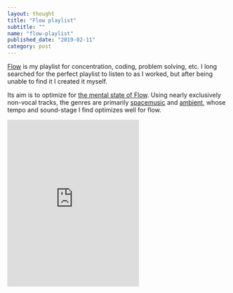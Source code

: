 ```yaml
---
layout: thought
title: "Flow playlist"
subtitle: ""
name: "flow-playlist"
published_date: "2019-02-11"
category: post
---
```


[Flow][flow-playlist-link] is my playlist for concentration, coding, problem
solving, etc. I long searched for the perfect playlist to listen to as I worked,
but after being unable to find it I created it myself.

Its aim is to optimize for [the mental state of Flow][flow-wiki]. Using nearly
exclusively non-vocal tracks, the genres are primarily [spacemusic][space] and
[ambient][ambient], whose tempo and sound-stage I find optimizes well for flow.

<iframe src="https://open.spotify.com/embed/user/124539266/playlist/5ZwAxFYf7y36Al1e1DKUlu" width="300" height="380" frameborder="0" allowtransparency="true" allow="encrypted-media"></iframe>

[flow-playlist-link]: https://open.spotify.com/user/124539266/playlist/5ZwAxFYf7y36Al1e1DKUlu?si=8rYOAiRwT3mp2QxzzrY0dQ
[flow-wiki]: https://en.wikipedia.org/wiki/Flow_(psychology)
[space]: https://en.wikipedia.org/wiki/Space_music
[ambient]: https://en.wikipedia.org/wiki/Ambient_music
